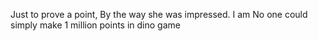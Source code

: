Just to prove a point, By the way she was impressed. I am No one could simply make 1 million points in dino game 
